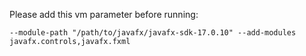 Please add this vm parameter before running:

```
--module-path "/path/to/javafx/javafx-sdk-17.0.10" --add-modules javafx.controls,javafx.fxml
```